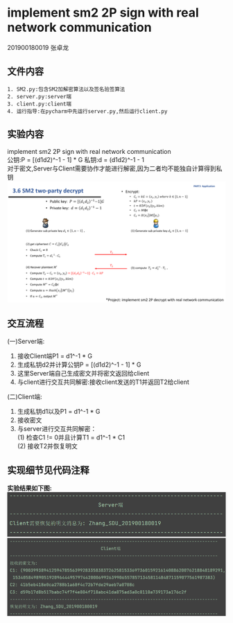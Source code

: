 #  implement sm2 2P sign with real network communication

201900180019 张卓龙


## 文件内容      
    1. SM2.py:包含SM2加解密算法以及签名验签算法       
    2. server.py:server端        
    3. client.py:client端      
    4. 运行指导:在pycharm中先运行server.py,然后运行client.py           
    
    
## 实验内容
implement sm2 2P sign with real network communication          
公钥:P = [(d1d2)^-1 - 1] * G   私钥:d = (d1d2)^-1 - 1                
对于密文,Server与Client需要协作才能进行解密,因为二者均不能独自计算得到私钥                        
![image](https://github.com/Zhang-SDU/cst-project/blob/main/SM2/SM2_2P_Decrypt/ref.png)           
                          

## 交互流程             
  (一)Server端:
  1. 接收Client端P1 = d1^-1 * G        
  2. 生成私钥d2并计算公钥P = [(d1d2)^-1 - 1] * G         
  3. 这里Server端自己生成密文并将密文返回给client         
  4. 与client进行交互共同解密:接收client发送的T1并返回T2给client             
  
  (二)Client端:       
  1. 生成私钥d1以及P1 = d1^-1 * G          
  2. 接收密文           
  3. 与server进行交互共同解密：         
    (1) 检查C1 != 0并且计算T1 = d1^-1 * C1           
    (2) 接收T2并恢复明文            
    
## 实现细节见代码注释      

**实验结果如下图:**                
![server](https://github.com/Zhang-SDU/cst-project/blob/main/SM2/SM2_2P_Decrypt/result1.png)
![client](https://github.com/Zhang-SDU/cst-project/blob/main/SM2/SM2_2P_Decrypt/result2.png)
